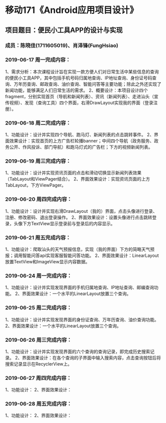 # 移动171《Android应用项目设计》
## 项目题目：便民小工具APP的设计与实现
### 成员：陈晓佳(1711605019)、肖泽锋(FungHsiao)

### 2019-06-17 周一完成内容：
1、需求分析：本次课程设计旨在实现一款方便人们对日常生活中某些信息的查询的便民小工具APP，其中包括手机号码归属地查询、IP地址查询、身份证号码查询、万年历查询、邮政查询、油价查询、智能问答等主要功能；除此之外还实现了新闻功能，能够满足人们日常生活的需求。
2、概要设计：本项目设计四个fragment，分别实现首页（导航和新闻列表）、资讯（新闻列表）、走进汕头（宣传视频）、发现（查询工具）四个界面，右滑DrawLayout实现我的界面（登录注册）。


### 2019-06-18 周二完成内容：
1、功能设计：设计并实现四个导航、跑马灯、新闻列表的点击跳转事件。
2、界面效果设计：实现首页的上方广告栏轮播banner；中间四个导航（政务服务、政务公开、作风投诉、部门导航）和跑马灯式的广告栏；下方的视频新闻列表。


### 2019-06-19 周三完成内容：
1、功能设计：设计并实现资讯页面的点击和滑动切换显示新闻列表效果（TabLayout和ViewPager结合）。
2、界面效果设计：实现资讯页面的上方TabLayout，下方ViewPager。

### 2019-06-20 周四完成内容：
1、功能设计：设计并实现右滑DrawLayout（我的）界面，点击头像进行登录、注册、修改密码、退出登录操作。
2、界面效果设计：设置头像进行点击跳转登录，头像下方TextView显示登录前与登录后的内容显示。

### 2019-06-21 周五完成内容：
1、功能设计：爬取汕头的天气预报信息，实现（我的界面）下方的简略天气预报；调用智能问答api实现客服智能问答功能。
2、界面效果设计：LinearLayout放置TextView和ImageView显示内容数据。


### 2019-06-24 周一完成内容：
1、功能设计：设计并实现发现界面的手机归属地查询、IP地址查询、邮编查询功能。
2、界面效果设计：一个水平的LinearLayout放置三个查询。

### 2019-06-25 周二完成内容：
1、功能设计：设计并实现发现界面的身份证查询、万年历查询、油价查询功能。
2、界面效果设计：一个水平的LinearLayout放置三个查询。

### 2019-06-26 周三完成内容：
1、功能设计：设计并实现发现界面的六个查询的查询记录，即完成历史搜索记录。
2、界面效果设计：在各个查询的子界面中输入搜索内容，点击查询按钮后将搜索记录显示在RecyclerView上。

### 2019-06-27 周四完成内容：
1、功能设计：
2、界面效果设计：

### 2019-06-28 周五完成内容：
1、功能设计：
2、界面效果设计：
